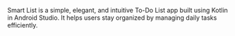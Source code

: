 Smart List is a simple, elegant, and intuitive To-Do List app built using Kotlin in Android Studio. It helps users stay organized by managing daily tasks efficiently.
